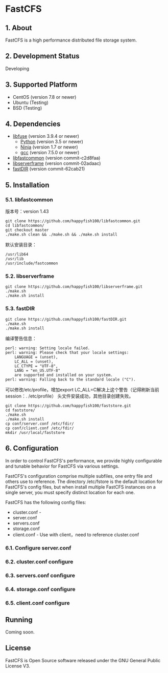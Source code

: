 # FastCFS

## 1. About

FastCFS is a high performance distributed file storage system.

## 2. Development Status

Developing

## 3. Supported Platform

* CentOS (version 7.8 or newer)
* Ubuntu (Testing)
* BSD (Testing)

## 4. Dependencies

* [libfuse](https://github.com/libfuse/libfuse) (version 3.9.4 or newer)
    * [Python](https://python.org/) (version 3.5 or newer)
    * [Ninja](https://ninja-build.org/) (version 1.7 or newer)
    * [gcc](https://www.gnu.org/software/gcc/) (version 7.5.0 or newer)
* [libfastcommon](https://github.com/happyfish100/libfastcommon) (version commit-c2d8faa)
* [libserverframe](https://github.com/happyfish100/libserverframe) (version commit-02adaac)
* [fastDIR](https://github.com/happyfish100/fastDIR) (version commit-62cab21)

## 5. Installation

### 5.1. libfastcommon

版本号：version 1.43

```
git clone https://github.com/happyfish100/libfastcommon.git
cd libfastcommon/
git checkout master
./make.sh clean && ./make.sh && ./make.sh install
```

默认安装目录：
```
/usr/lib64
/usr/lib
/usr/include/fastcommon
```

### 5.2. libserverframe

```
git clone https://github.com/happyfish100/libserverframe.git
./make.sh
./make.sh install
```

### 5.3. fastDIR

```
git clone https://github.com/happyfish100/fastDIR.git
./make.sh
./make.sh install
```

编译警告信息：

```
perl: warning: Setting locale failed.
perl: warning: Please check that your locale settings:
	LANGUAGE = (unset),
	LC_ALL = (unset),
	LC_CTYPE = "UTF-8",
	LANG = "en_US.UTF-8"
    are supported and installed on your system.
perl: warning: Falling back to the standard locale ("C").
```

可以修改/etc/profile，增加export LC_ALL=C解决上这个警告（记得刷新当前session：. /etc/profile）
头文件安装成功，其他目录创建失败。

```
git clone https://github.com/happyfish100/faststore.git
cd faststore/
./make.sh
./make.sh install
cp conf/server.conf /etc/fdir/
cp conf/client.conf /etc/fdir/
mkdir /usr/local/faststore
```

## 6. Configuration

In order to control FastCFS's performance, we provide highly configurable and tunable behavior for FastCFS via various settings.

FastCFS's configuration comprise multiple subfiles, one entry file and others use to reference. The directory /etc/fstore is the default location for FastCFS's config files, but when install multiple FastCFS instances on a single server, you must specify distinct location for each one.

FastCFS has the following config files:

* cluster.conf - 
* server.conf
* servers.conf
* storage.conf
* client.conf - Use with client，need to reference cluster.conf

### 6.1. Configure server.conf 

### 6.2. cluster.conf configure

### 6.3. servers.conf configure

### 6.4. storage.conf configure

### 6.5. client.conf configure

## Running

Coming soon.

## License

FastCFS is Open Source software released under the GNU General Public License V3.
